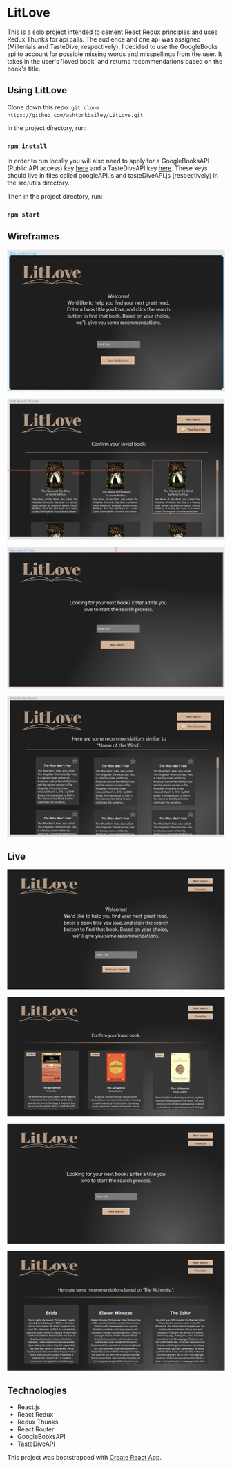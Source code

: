 # LitLove

This is a solo project intended to cement React Redux principles and uses Redux Thunks for api calls. The audience and one api was assigned (Millenials and TasteDive, respectively). I decided to use the GoogleBooks api to account for possible missing words and misspellings from the user. It takes in the user's 'loved book' and returns recommendations based on the book's title.

## Using LitLove

Clone down this repo:
`git clone https://github.com/ashtonkbailey/LitLove.git`

In the project directory, run:
### `npm install`

In order to run locally you will also need to apply for a GoogleBooksAPI (Public API access) key [here](https://developers.google.com/books/docs/v1/using#APIKey) and a TasteDiveAPI key [here](https://tastedive.com/account/signin?next=%2Faccount%2Fapi_access). These keys should live in files called googleAPI.js and tasteDiveAPI.js (respectively) in the src/utils directory.

Then in the project directory, run:
### `npm start`

## Wireframes

![Landing Page](https://github.com/ashtonkbailey/LitLove/blob/master/src/assets/landing-page.png)

![Loved Book Search](https://github.com/ashtonkbailey/LitLove/blob/master/src/assets/loved-book-search.png)

![New Search](https://github.com/ashtonkbailey/LitLove/blob/master/src/assets/new-search.png)

![Recommended Books](https://github.com/ashtonkbailey/LitLove/blob/master/src/assets/recommended-books.png)

## Live

![Landing Page](https://github.com/ashtonkbailey/LitLove/blob/master/src/assets/live-landing-page.png)

![Loved Book Search](https://github.com/ashtonkbailey/LitLove/blob/master/src/assets/live-loved-book.png)

![New Search](https://github.com/ashtonkbailey/LitLove/blob/master/src/assets/live-new-search.png)

![Recommended Books](https://github.com/ashtonkbailey/LitLove/blob/master/src/assets/live-recommended.png)

## Technologies

- React.js
- React Redux
- Redux Thunks
- React Router
- GoogleBooksAPI
- TasteDiveAPI

This project was bootstrapped with [Create React App](https://github.com/facebook/create-react-app).

